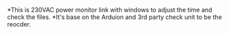 *This is 230VAC power monitor link with windows to adjust the time and check the files.
*It's base on the Arduion and 3rd party check unit to be the reocder.
